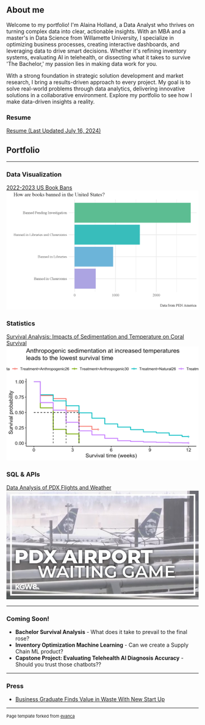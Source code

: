 ## About me
Welcome to my portfolio! I'm Alaina Holland, a Data Analyst who thrives on turning complex data into clear, actionable insights. With an MBA and a master's in Data Science from Willamette University, I specialize in optimizing business processes, creating interactive dashboards, and leveraging data to drive smart decisions. Whether it's refining inventory systems, evaluating AI in telehealth, or dissecting what it takes to survive 'The Bachelor,' my passion lies in making data work for you.

  With a strong foundation in strategic solution development and market research, I bring a results-driven approach to every project. My goal is to solve real-world problems through data analytics, delivering innovative solutions in a collaborative environment. Explore my portfolio to see how I make data-driven insights a reality.

### Resume
[Resume (Last Updated July 16, 2024)](/AlainaHolland_Resume.pdf)

## Portfolio

---

### Data Visualization

[2022-2023 US Book Bans](projects/Project1)
![Book Bans Logo](images/bookbanslogo.png?raw=true)

### Statistics 

[Survival Analysis: Impacts of Sedimentation and Temperature on Coral Survival](projects/Project3)
![Coral Survival Analysis](images/coralSA.png?raw=true)

### SQL & APIs

[Data Analysis of PDX Flights and Weather](projects/Project2)
![PDX Flights and Weather](images/pdx.jpg?raw=true)

---

### Coming Soon!

* **Bachelor Survival Analysis** - What does it take to prevail to the final rose?
* **Inventory Optimization Machine Learning** - Can we create a Supply Chain ML product?
* **Capstone Project: Evaluating Telehealth AI Diagnosis Accuracy** - Should you trust those chatbots??

---

### Press

- [Business Graduate Finds Value in Waste With New Start Up](https://www.boisestate.edu/news/2021/06/03/business-graduate-finds-value-in-waste-with-new-start-up/)

---

<p style="font-size:11px">Page template forked from <a href="https://github.com/evanca/quick-portfolio">evanca</a></p>
<!-- Remove the above link if you don't want to attribute -->
